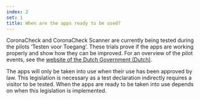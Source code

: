 ```yaml
---
index: 2
set: 1
title: When are the apps ready to be used? 
---
```

CoronaCheck and CoronaCheck Scanner are currently being tested during the pilots ‘Testen voor Toegang’. These trials prove if the apps are working properly and show how they can be improved. For an overview of the pilot events, see the <a href='https://www.rijksoverheid.nl/onderwerpen/coronavirus-covid-19/algemene-coronaregels/cijfers-en-onderzoeken-over-het-coronavirus/pilot-toegangsbewijzen' target='_blank' rel='noopener noreferrer'>website of the Dutch Government (Dutch)</a>.  
 
The apps will only be taken into use when their use has been approved by law. This legislation is necessary as a test declaration indirectly requires a visitor to be tested. When the apps are ready to be taken into use depends on when this legislation is implemented.
